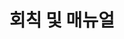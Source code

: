 ---
layout: page
permalink: /manuals/
title: 회칙 및 매뉴얼
nav: true
nav_order: 4
dropdown: true
children:
  - title: "SNUPS 회칙"
    permalink: /manual/rules/
  - title: divider
  - title: "SNUPC 운영 매뉴얼"
    permalink: /manual/snupc/
  - title: "ICPC 등록 매뉴얼"
    permalink: /manual/icpc/
  - title: "홈페이지 수정 매뉴얼"
    permalink: /manual/homepage/
  - title: divider
  - title: "유용한 링크들"
    permalink: /manual/links/
---